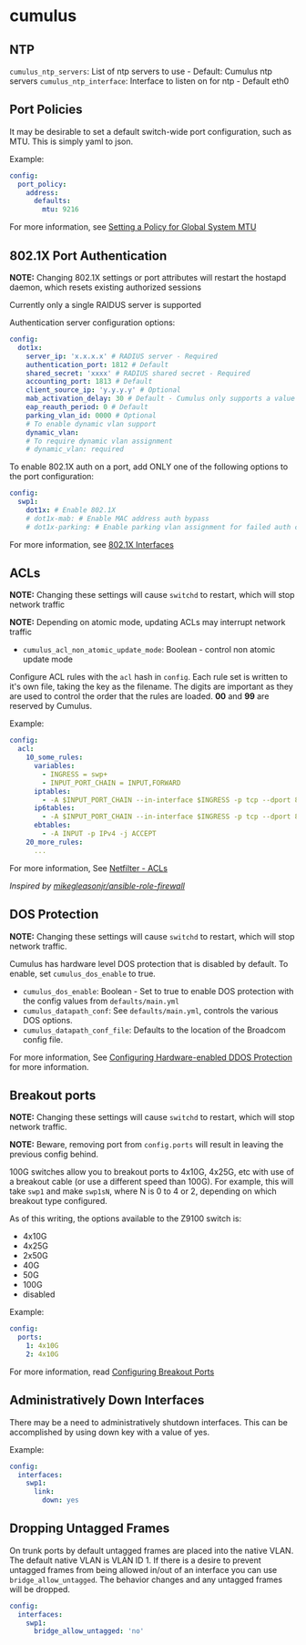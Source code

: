 # cumulus

## NTP

`cumulus_ntp_servers`: List of ntp servers to use - Default: Cumulus ntp servers
`cumulus_ntp_interface`: Interface to listen on for ntp - Default eth0

## Port Policies

It may be desirable to set a default switch-wide port configuration, such as MTU. This is simply yaml to json.

Example:

```yaml
config:
  port_policy:
    address:
      defaults:
        mtu: 9216
```

For more information, see [Setting a Policy for Global System MTU](https://docs.cumulusnetworks.com/display/DOCS/Layer+1+and+Switch+Port+Attributes#Layer1andSwitchPortAttributes-SettingaPolicyforGlobalSystemMTU)

## 802.1X Port Authentication

**NOTE:** Changing 802.1X settings or port attributes will restart the hostapd daemon, which resets existing authorized sessions

Currently only a single RAIDUS server is supported

Authentication server configuration options:

```yaml
config:
  dot1x:
    server_ip: 'x.x.x.x' # RADIUS server - Required
    authentication_port: 1812 # Default
    shared_secret: 'xxxx' # RADIUS shared secret - Required
    accounting_port: 1813 # Default
    client_source_ip: 'y.y.y.y' # Optional
    mab_activation_delay: 30 # Default - Cumulus only supports a value between 5 and 30
    eap_reauth_period: 0 # Default
    parking_vlan_id: 0000 # Optional
    # To enable dynamic vlan support
    dynamic_vlan:
    # To require dynamic vlan assignment
    # dynamic_vlan: required
```

To enable 802.1X auth on a port, add ONLY one of the following options to the port configuration:

```yaml
config:
  swp1:
    dot1x: # Enable 802.1X
    # dot1x-mab: # Enable MAC address auth bypass
    # dot1x-parking: # Enable parking vlan assignment for failed auth case
```

For more information, see [802.1X Interfaces](https://docs.cumulusnetworks.com/display/DOCS/802.1X+Interfaces)


## ACLs

**NOTE:** Changing these settings will cause `switchd` to restart, which will stop network traffic

**NOTE:** Depending on atomic mode, updating ACLs may interrupt network traffic

* `cumulus_acl_non_atomic_update_mode`: Boolean - control non atomic update mode

Configure ACL rules with the `acl` hash in `config`. Each rule set is written to it's own file,
taking the key as the filename. The digits are important as they are used to control the order that
the rules are loaded. **00** and **99** are reserved by Cumulus.

Example:

```yaml
config:
  acl:
    10_some_rules:
      variables:
        - INGRESS = swp+
        - INPUT_PORT_CHAIN = INPUT,FORWARD
      iptables:
        - -A $INPUT_PORT_CHAIN --in-interface $INGRESS -p tcp --dport 80 -j ACCEPT
      ip6tables:
        - -A $INPUT_PORT_CHAIN --in-interface $INGRESS -p tcp --dport 80 -j ACCEPT
      ebtables:
        - -A INPUT -p IPv4 -j ACCEPT
    20_more_rules:
      ...
```

For more information, See [Netfilter - ACLs](https://docs.cumulusnetworks.com/display/DOCS/Netfilter+-+ACLs)

_Inspired by [mikegleasonjr/ansible-role-firewall](https://github.com/mikegleasonjr/ansible-role-firewall)_

## DOS Protection

**NOTE:** Changing these settings will cause `switchd` to restart, which will stop network traffic.

Cumulus has hardware level DOS protection that is disabled by default. To enable, set `cumulus_dos_enable` to true.

* `cumulus_dos_enable`: Boolean - Set to true to enable DOS protection with the config values from
`defaults/main.yml`
* `cumulus_datapath_conf`: See `defaults/main.yml`, controls the various DOS options.
* `cumulus_datapath_conf_file`: Defaults to the location of the Broadcom config file.

For more information, See [Configuring Hardware-enabled DDOS Protection](https://docs.cumulusnetworks.com/display/DOCS/Configuring+Hardware-enabled+DDOS+Protection) for more information.

## Breakout ports

**NOTE:** Changing these settings will cause `switchd` to restart, which will stop network traffic.

**NOTE:** Beware, removing port from `config.ports` will result in leaving the previous config behind.

100G switches allow you to breakout ports to 4x10G, 4x25G, etc with use of a breakout cable (or use
a different speed than 100G). For example, this will take `swp1` and make `swp1sN`, where N is 0 to
4 or 2, depending on which breakout type configured.

As of this writing, the options available to the Z9100 switch is:
* 4x10G
* 4x25G
* 2x50G
* 40G
* 50G
* 100G
* disabled

Example:

```yaml
config:
  ports:
    1: 4x10G
    2: 4x10G
```

For more information, read [Configuring Breakout Ports](https://docs.cumulusnetworks.com/display/DOCS/Layer+1+and+Switch+Port+Attributes#Layer1andSwitchPortAttributes-breakoutConfiguringBreakoutPorts)

## Administratively Down Interfaces

There may be a need to administratively shutdown interfaces.  This can be accomplished by using down key with a value of yes.

Example:

```yaml
config:
  interfaces:
    swp1:
      link:
        down: yes
```

## Dropping Untagged Frames

On trunk ports by default untagged frames are placed into the native VLAN.  The default native VLAN
is VLAN ID 1.  If there is a desire to prevent untagged frames from being allowed in/out of an
interface you can use `bridge_allow_untagged`.  The behavior changes and any untagged frames will be dropped.

```yaml
config:
  interfaces:
    swp1:
      bridge_allow_untagged: 'no'
```
